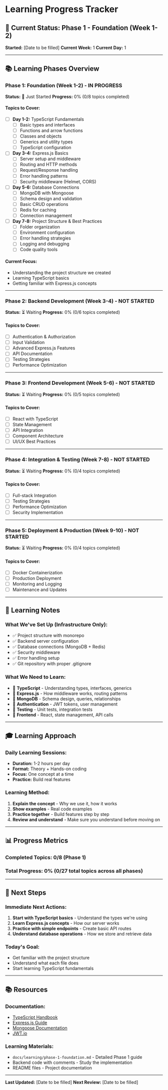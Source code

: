 # Learning Progress Tracker

## 🎯 Current Status: Phase 1 - Foundation (Week 1-2)

**Started:** [Date to be filled]
**Current Week:** 1
**Current Day:** 1

---

## 📚 Learning Phases Overview

### Phase 1: Foundation (Week 1-2) - IN PROGRESS
**Status:** 🔄 Just Started
**Progress:** 0% (0/8 topics completed)

#### Topics to Cover:
- [ ] **Day 1-2:** TypeScript Fundamentals
  - [ ] Basic types and interfaces
  - [ ] Functions and arrow functions
  - [ ] Classes and objects
  - [ ] Generics and utility types
  - [ ] TypeScript configuration

- [ ] **Day 3-4:** Express.js Basics
  - [ ] Server setup and middleware
  - [ ] Routing and HTTP methods
  - [ ] Request/Response handling
  - [ ] Error handling patterns
  - [ ] Security middleware (Helmet, CORS)

- [ ] **Day 5-6:** Database Connections
  - [ ] MongoDB with Mongoose
  - [ ] Schema design and validation
  - [ ] Basic CRUD operations
  - [ ] Redis for caching
  - [ ] Connection management

- [ ] **Day 7-8:** Project Structure & Best Practices
  - [ ] Folder organization
  - [ ] Environment configuration
  - [ ] Error handling strategies
  - [ ] Logging and debugging
  - [ ] Code quality tools

#### Current Focus:
- Understanding the project structure we created
- Learning TypeScript basics
- Getting familiar with Express.js concepts

---

### Phase 2: Backend Development (Week 3-4) - NOT STARTED
**Status:** ⏳ Waiting
**Progress:** 0% (0/6 topics completed)

#### Topics to Cover:
- [ ] Authentication & Authorization
- [ ] Input Validation
- [ ] Advanced Express.js Features
- [ ] API Documentation
- [ ] Testing Strategies
- [ ] Performance Optimization

---

### Phase 3: Frontend Development (Week 5-6) - NOT STARTED
**Status:** ⏳ Waiting
**Progress:** 0% (0/5 topics completed)

#### Topics to Cover:
- [ ] React with TypeScript
- [ ] State Management
- [ ] API Integration
- [ ] Component Architecture
- [ ] UI/UX Best Practices

---

### Phase 4: Integration & Testing (Week 7-8) - NOT STARTED
**Status:** ⏳ Waiting
**Progress:** 0% (0/4 topics completed)

#### Topics to Cover:
- [ ] Full-stack Integration
- [ ] Testing Strategies
- [ ] Performance Optimization
- [ ] Security Implementation

---

### Phase 5: Deployment & Production (Week 9-10) - NOT STARTED
**Status:** ⏳ Waiting
**Progress:** 0% (0/4 topics completed)

#### Topics to Cover:
- [ ] Docker Containerization
- [ ] Production Deployment
- [ ] Monitoring and Logging
- [ ] Maintenance and Updates

---

## 📝 Learning Notes

### What We've Set Up (Infrastructure Only):
- ✅ Project structure with monorepo
- ✅ Backend server configuration
- ✅ Database connections (MongoDB + Redis)
- ✅ Security middleware
- ✅ Error handling setup
- ✅ Git repository with proper .gitignore

### What We Need to Learn:
- 🔄 **TypeScript** - Understanding types, interfaces, generics
- 🔄 **Express.js** - How middleware works, routing patterns
- 🔄 **MongoDB** - Schema design, queries, relationships
- 🔄 **Authentication** - JWT tokens, user management
- 🔄 **Testing** - Unit tests, integration tests
- 🔄 **Frontend** - React, state management, API calls

---

## 🎓 Learning Approach

### Daily Learning Sessions:
- **Duration:** 1-2 hours per day
- **Format:** Theory + Hands-on coding
- **Focus:** One concept at a time
- **Practice:** Build real features

### Learning Method:
1. **Explain the concept** - Why we use it, how it works
2. **Show examples** - Real code examples
3. **Practice together** - Build features step by step
4. **Review and understand** - Make sure you understand before moving on

---

## 📊 Progress Metrics

### Completed Topics: 0/8 (Phase 1)
### Total Progress: 0% (0/27 total topics across all phases)

---

## 🎯 Next Steps

### Immediate Next Actions:
1. **Start with TypeScript basics** - Understand the types we're using
2. **Learn Express.js concepts** - How our server works
3. **Practice with simple endpoints** - Create basic API routes
4. **Understand database operations** - How we store and retrieve data

### Today's Goal:
- Get familiar with the project structure
- Understand what each file does
- Start learning TypeScript fundamentals

---

## 📚 Resources

### Documentation:
- [TypeScript Handbook](https://www.typescriptlang.org/docs/)
- [Express.js Guide](https://expressjs.com/en/guide/routing.html)
- [Mongoose Documentation](https://mongoosejs.com/docs/)
- [JWT.io](https://jwt.io/)

### Learning Materials:
- `docs/learning/phase-1-foundation.md` - Detailed Phase 1 guide
- Backend code with comments - Study the implementation
- README files - Project documentation

---

**Last Updated:** [Date to be filled]
**Next Review:** [Date to be filled]
